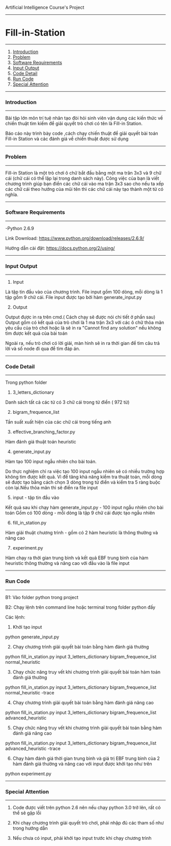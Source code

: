 Artificial Intelligence Course's Project

----------------------------------------------------------------------
# Fill-in-Station
----------------------------------------------------------------------
1. [Introduction](#introduction)
2. [Problem](#problem) 
3. [Software Requirements](#software-requirements)
4. [Input Output](#input-output)
5. [Code Detail](#code-detail)
6. [Run Code](#run-code)
7. [Special Attention](#special-attention)


----------------------------------------------------------------------
### Introduction
----------------------------------------------------------------------

Bài tập lớn môn trí tuệ nhân tạo đòi hỏi sinh viên vận dụng các kiến thức về chiến thuật tìm kiếm để giải quyết trò chơi có tên là Fill-in Station.

Báo cáo này trình bày code ,cách chạy chiến thuật để giải quyết bài toán Fill-in Station và các đánh giá về chiến thuật được sử dụng 


----------------------------------------------------------------------
### Problem
----------------------------------------------------------------------

Fill-in Station là một trò chơi ô chữ bắt đầu bằng một ma trân 3x3 và 9 chữ cái (chữ cái có thể lặp lại trong danh sách này). Công việc của bạn là viết chương trình giúp bạn điền các chữ cái vào ma trận 3x3 sao cho nếu ta xếp các chữ cái theo hướng của mũi tên thì các chữ cái này tạo thành một từ có nghĩa. 


----------------------------------------------------------------------
### Software Requirements
----------------------------------------------------------------------

-Python 2.6.9

Link Download: https://www.python.org/download/releases/2.6.9/

Hướng dẫn cài đặt: https://docs.python.org/2/using/

----------------------------------------------------------------------
### Input Output
----------------------------------------------------------------------

1. Input

Là tập tin đầu vào của chương trình. File input gồm 100 dòng, mỗi dòng là 1 tập gồm 9 chữ cái. File input được tạo bởi hàm generate_input.py

2. Output

Output được in ra trên cmd.( Cách chạy sẽ được nói chi tiết ở phần sau) Output gồm có kết quả của trò chơi là 1 ma trận 3x3 với các ô chữ thỏa mãn yêu cầu của trò chơi hoặc là sẽ in ra "Cannot find any solution" nếu không tìm được kết quả của bài toán

Ngoài ra, nếu trò chơi có lời giải, màn hình sẽ in ra thời gian để tìm câu trả lời và số node đi qua để tìm đáp án.

----------------------------------------------------------------------
### Code Detail
----------------------------------------------------------------------

Trong python folder

1. 3_letters_dictionary

  Danh sách tất cả các từ có 3 chữ cái trong từ điển ( 972 từ)
  
2.  bigram_frequence_list

  Tần suất xuất hiện của các chữ cái trong tiếng anh
  
3. effective_branching_factor.py

  Hàm đánh giá thuật toán heuristic
  
4. generate_input.py

  Hàm tạo 100 input ngẫu nhiên cho bài toán. 
  
  Do thực nghiệm chỉ ra việc tạo 100 input ngẫu nhiên sẽ có nhiều trường hợp không tìm được kết quả. Vì để tăng khả năng kiểm tra thuật toán, mỗi dòng sẽ được tạo bằng cách chọn 3 dòng trong từ điển và kiểm tra 5 ràng buộc còn lại.Nếu thỏa mãn thì sẽ điền ra file input 
  
5. input - tập tin đầu vào

  Kết quả sau khi chạy hàm generate_input.py - 100 input ngẫu nhiên cho bài toán
  Gồm có 100 dòng - mỗi dòng là tập 9 chữ cái được tạo ngẫu nhiên
  
6. fill_in_station.py

  Hàm giải thuật chương trình - gồm có 2 hàm heuristic là thông thường và nâng cao
  
7. experiment.py

  Hàm chạy ra thời gian trung bình và kết quả EBF trung bình của hàm heuristic thông thường và nâng cao với đầu vào là file input


----------------------------------------------------------------------
### Run Code
----------------------------------------------------------------------

B1: Vào folder python trong project

B2: Chạy lệnh trên command line hoặc terminal trong folder python đấy

Các lệnh: 

1. Khởi tạo input

python generate_input.py

2. Chạy chương trình giải quyết bài toán bằng hàm đánh giá thường 

python fill_in_station.py input 3_letters_dictionary bigram_frequence_list normal_heuristic

3. Chạy chức năng truy vết khi chương trình giải quyết bài toán hàm toán đánh giá thường

python fill_in_station.py input 3_letters_dictionary bigram_frequence_list normal_heuristic -trace

4. Chạy chương trình giải quyết bài toán bằng hàm đánh giá nâng cao

python fill_in_station.py input 3_letters_dictionary bigram_frequence_list advanced_heuristic

5. Chạy chức năng truy vết khi chương trình giải quyết bài toán bằng hàm đánh giá nâng cao

python fill_in_station.py input 3_letters_dictionary bigram_frequence_list advanced_heuristic -trace

6. Chạy hàm đánh giá thời gian trung bình và giá trị EBF trung bình của 2 hàm đánh giá thường và nâng cao với input được khởi tạo như trên

python experiment.py

----------------------------------------------------------------------
### Special Attention
----------------------------------------------------------------------

1. Code được viết trên python 2.6 nên nếu chạy python 3.0 trở lên, rất có thể sẽ gặp lỗi

2. Khi chạy chương trình giải quyết trò chơi, phải nhập đủ các tham số như trong hướng dẫn

3. Nếu chưa có input, phải khởi tạo input trước khi chạy chương trình 
